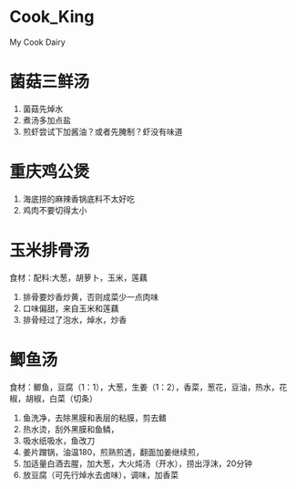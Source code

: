 # Cook_King
My Cook Dairy

# 菌菇三鲜汤
1. 菌菇先焯水
2. 煮汤多加点盐
3. 煎虾尝试下加酱油？或者先腌制？虾没有味道

# 重庆鸡公煲
1. 海底捞的麻辣香锅底料不太好吃
2. 鸡肉不要切得太小

# 玉米排骨汤
食材：配料:大葱，胡萝卜，玉米，莲藕

1. 排骨要炒香炒黄，否则成菜少一点肉味
2. 口味偏甜，来自玉米和莲藕
3. 排骨经过了泡水，焯水，炒香

# 鲫鱼汤
食材：鲫鱼，豆腐（1：1），大葱，生姜（1：2），香菜，葱花，豆油，热水，花椒，胡椒，白菜（切条）

1. 鱼洗净，去除黑膜和表层的粘膜，剪去鳍
2. 热水烫，刮外黑膜和鱼鳞，
3. 吸水纸吸水，鱼改刀
4. 姜片蹭锅，油温180，煎熟煎透，翻面加姜继续煎，
5. 加适量白酒去腥，加大葱，大火炖汤（开水），捞出浮沫，20分钟
6. 放豆腐（可先行焯水去卤味），调味，加香菜
